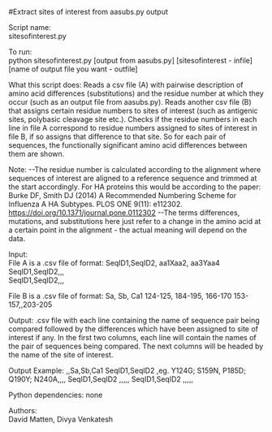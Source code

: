 #Extract sites of interest from aasubs.py output 

Script name:    
sitesofinterest.py

To run:    
python sitesofinterest.py [output from aasubs.py] [sitesofinterest - infile] [name of output file you want - outfile]

What this script does:
Reads a csv file (A) with pairwise description of amino acid differences
(substitutions) and the residue number at which they occur (such as an output
file from aasubs.py). Reads another csv file (B) that assigns certain residue
numbers to sites of interest (such as antigenic sites, polybasic cleavage site
etc.).
Checks if the residue numbers in each line in file A correspond to residue
numbers assigned to sites of interest in file B, if so assigns that difference
to that site. So for each pair of sequences, the functionally significant 
amino acid differences between them are shown.

Note:
--The residue number is calculated according to the alignment where sequences 
of interest are aligned to a reference sequence and trimmed at the start 
accordingly. For HA proteins this would be according to the paper: 
Burke DF, Smith DJ (2014) A Recommended Numbering Scheme for 
Influenza A HA Subtypes. PLOS ONE 9(11): e112302. 
https://doi.org/10.1371/journal.pone.0112302
--The terms differences, mutations, and substitutions
here just refer to a change in the amino acid at a certain point in the
alignment - the  actual meaning will depend on the data. 


Input:    
File A is a .csv file of format: 
SeqID1,SeqID2, aa1Xaa2, aa3Yaa4
SeqID1,SeqID2,,,		
SeqID1,SeqID2,,,	

File B is a .csv file of format:
Sa, Sb, Ca1 
124-125, 184-195, 
166-170 153-157,,203-205



Output: 
.csv file with each line containing the name of sequence pair being compared 
followed by the differences which have been assigned to site of interest if any. 
In the first two columns, each line will contain the names of the pair of 
sequences being compared. The next columns will be headed by the name of the 
site of interest.

Output Example: 
,,Sa,Sb,Ca1 
SeqID1,SeqID2 ,eg. Y124G; S159N, P185D; Q190Y; N240A,,,, 
SeqID1,SeqID2 ,,,,, 
SeqID1,SeqID2 ,,,,,



Python dependencies: 
none 

Authors:   
David Matten, Divya Venkatesh


